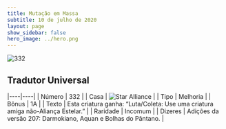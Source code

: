 ```yaml
---
title: Mutação em Massa
subtitle: 10 de julho de 2020
layout: page
show_sidebar: false
hero_image: ../hero.png
---
```


![332](https://cdn.keyforgegame.com/media/card_front/pt/479_332_73GMCQ3XHVG8_pt.png)

## Tradutor Universal

|----|----|
| Número | 332 |
| Casa | ![Star Alliance](https://archonarcana.com/images/thumb/7/7d/Star_Alliance.png/22px-Star_Alliance.png "Aliança Estelar") |
| Tipo | Melhoria |
| Bônus | 1A |
| Texto | Esta criatura ganha: “Luta/Coleta: Use uma criatura amiga não-Aliança Estelar.” |
| Raridade | Incomum |
| Dizeres | Adições da versão 207: Darmokiano,  Aquan e Bolhas do Pântano. |
